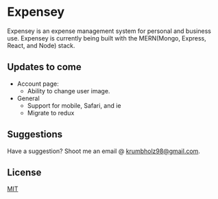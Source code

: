 # Expensey
Expensey is an expense management system for personal and business use. Expensey is currently being built with the MERN(Mongo, Express, React, and Node) stack.

## Updates to come
 * Account page:
   * Ability to change user image.
 * General
    * Support for mobile, Safari,  and ie
    * Migrate to redux
    

## Suggestions
Have a suggestion? Shoot me an email @ krumbholz98@gmail.com.

## License
[MIT](https://choosealicense.com/licenses/mit/)
